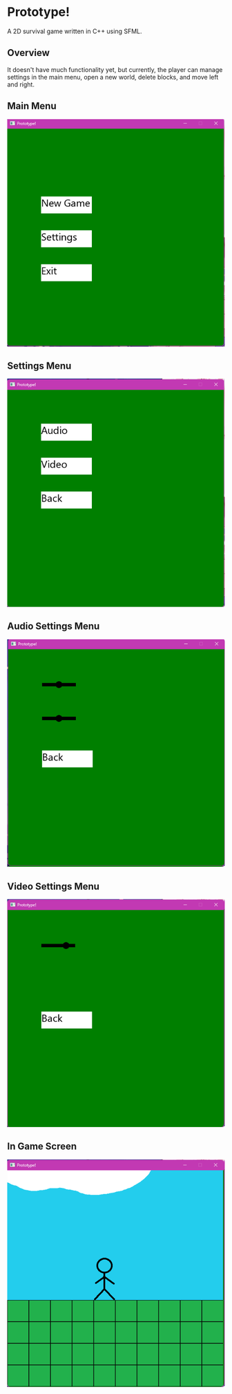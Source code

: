 # Prototype!
A 2D survival game written in C++ using SFML.

## Overview
It doesn't have much functionality yet, but currently, the player can manage settings in the main menu, open a new world, delete blocks, and move left and right.

## Main Menu
![Image showing main menu](https://github.com/Unyxuous/2DSurvivalGame/blob/main/Prototype/Screenshots/MainMenu.png)

## Settings Menu
![Image showing settings menu](https://github.com/Unyxuous/2DSurvivalGame/blob/main/Prototype/Screenshots/Settings.png)

## Audio Settings Menu
![Image showing audio settings menu](https://github.com/Unyxuous/2DSurvivalGame/blob/main/Prototype/Screenshots/AudioSettings.png)

## Video Settings Menu
![Image showing video settings menu](https://github.com/Unyxuous/2DSurvivalGame/blob/main/Prototype/Screenshots/VideoSettings.png)

## In Game Screen
![Image showing in game screen](https://github.com/Unyxuous/2DSurvivalGame/blob/main/Prototype/Screenshots/InGame.png)
